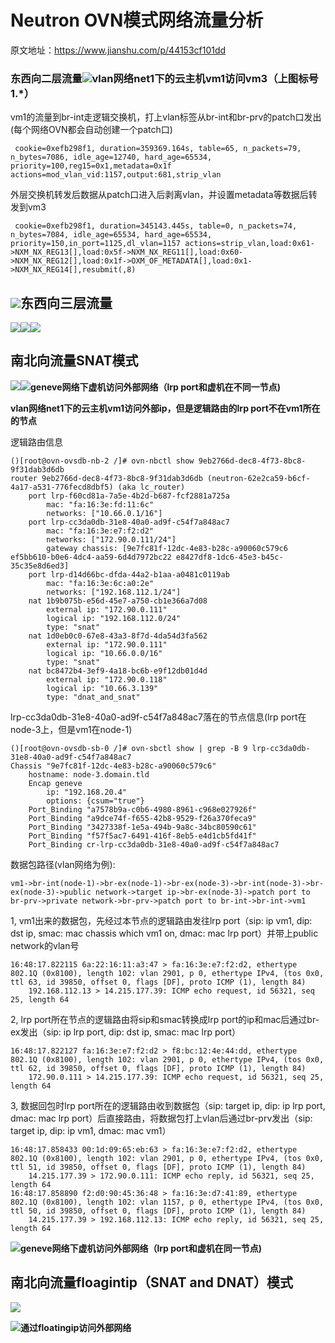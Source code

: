 # Neutron OVN模式网络流量分析

原文地址：https://www.jianshu.com/p/44153cf101dd

### 东西向二层流量![](../../assets/network-vnetwork-neutron-neutronovn.png)vlan网络net1下的云主机vm1访问vm3（上图标号1.\*）

vm1的流量到br-int走逻辑交换机，打上vlan标签从br-int和br-prv的patch口发出\(每个网络OVN都会自动创建一个patch口\)

```
 cookie=0xefb298f1, duration=359369.164s, table=65, n_packets=79, n_bytes=7086, idle_age=12740, hard_age=65534, priority=100,reg15=0x1,metadata=0x1f actions=mod_vlan_vid:1157,output:681,strip_vlan
```

外层交换机转发后数据从patch口进入后剥离vlan，并设置metadata等数据后转发到vm3

```
 cookie=0xefb298f1, duration=345143.445s, table=0, n_packets=74, n_bytes=7084, idle_age=65534, hard_age=65534, priority=150,in_port=1125,dl_vlan=1157 actions=strip_vlan,load:0x61->NXM_NX_REG13[],load:0x5f->NXM_NX_REG11[],load:0x60->NXM_NX_REG12[],load:0x1f->OXM_OF_METADATA[],load:0x1->NXM_NX_REG14[],resubmit(,8)
```

## ![](../../assets/network-vnetwork-neutron-neutronovn2.png)东西向三层流量

![](../../assets/network-vnetwork-neutron-neutronovn-l3ew.png)![](../../assets/network-vnentwork-neutron-neutronovn-l3ew2.png)![](../../assets/network-vnetwork-neutron-neutronovn-l3gg.png)

## 南北向流量SNAT模式

![](../../assets/network-vnetwork-neutron-neutronovn-sn1.png)![](../../assets/network-vnentwork-neutron-neutronovn-snnat.png)**geneve网络下虚机访问外部网络（lrp port和虚机在不同一节点)**

**vlan网络net1下的云主机vm1访问外部ip，但是逻辑路由的lrp port不在vm1所在的节点**

逻辑路由信息

```
()[root@ovn-ovsdb-nb-2 /]# ovn-nbctl show 9eb2766d-dec8-4f73-8bc8-9f31dab3d6db
router 9eb2766d-dec8-4f73-8bc8-9f31dab3d6db (neutron-62e2ca59-b6cf-4a17-a531-776fecd8dbf5) (aka lc_router)
    port lrp-f60cd81a-7a5e-4b2d-b687-fcf2881a725a
        mac: "fa:16:3e:fd:11:6c"
        networks: ["10.66.0.1/16"]
    port lrp-cc3da0db-31e8-40a0-ad9f-c54f7a848ac7
        mac: "fa:16:3e:e7:f2:d2"
        networks: ["172.90.0.111/24"]
        gateway chassis: [9e7fc81f-12dc-4e83-b28c-a90060c579c6 ef5bb610-b0e6-4dc4-aa59-6d4d7972bc22 e8427df8-1dc6-45e3-b45c-35c35e8d6ed3]
    port lrp-d14d66bc-dfda-44a2-b1aa-a0481c0119ab
        mac: "fa:16:3e:6c:a0:2e"
        networks: ["192.168.112.1/24"]
    nat 1b9b075b-e56d-45e7-a750-cb1e366a7d08
        external ip: "172.90.0.111"
        logical ip: "192.168.112.0/24"
        type: "snat"
    nat 1d0eb0c0-67e8-43a3-8f7d-4da54d3fa562
        external ip: "172.90.0.111"
        logical ip: "10.66.0.0/16"
        type: "snat"
    nat bc8472b4-3ef9-4a18-bc6b-e9f12db01d4d
        external ip: "172.90.0.118"
        logical ip: "10.66.3.139"
        type: "dnat_and_snat"
```

lrp-cc3da0db-31e8-40a0-ad9f-c54f7a848ac7落在的节点信息\(lrp port在node-3上，但是vm1在node-1\)

```
()[root@ovn-ovsdb-sb-0 /]# ovn-sbctl show | grep -B 9 lrp-cc3da0db-31e8-40a0-ad9f-c54f7a848ac7
Chassis "9e7fc81f-12dc-4e83-b28c-a90060c579c6"
    hostname: node-3.domain.tld
    Encap geneve
        ip: "192.168.20.4"
        options: {csum="true"}
    Port_Binding "a7578b9a-c0b6-4980-8961-c968e027926f"
    Port_Binding "a9dce74f-f655-42b8-9529-f26a370feca9"
    Port_Binding "3427338f-1e5a-494b-9a8c-34bc80590c61"
    Port_Binding "f57f5ac7-6491-416f-8eb5-e4d1cb5fd41f"
    Port_Binding cr-lrp-cc3da0db-31e8-40a0-ad9f-c54f7a848ac7
```

数据包路径\(vlan网络为例\):

```
vm1->br-int(node-1)->br-ex(node-1)->br-ex(node-3)->br-int(node-3)->br-ex(node-3)->public network->target ip->br-ex(node-3)->patch port to br-prv->private network->br-prv->patch port to br-int->br-int->vm1
```

1, vm1出来的数据包，先经过本节点的逻辑路由发往lrp port（sip: ip vm1, dip: dst ip, smac: mac chassis which vm1 on, dmac: mac lrp port）并带上public network的vlan号

```
16:48:17.822115 6a:22:16:11:a3:47 > fa:16:3e:e7:f2:d2, ethertype 802.1Q (0x8100), length 102: vlan 2901, p 0, ethertype IPv4, (tos 0x0, ttl 63, id 39850, offset 0, flags [DF], proto ICMP (1), length 84)
    192.168.112.13 > 14.215.177.39: ICMP echo request, id 56321, seq 25, length 64
```

2, lrp port所在节点的逻辑路由将sip和smac转换成lrp port的ip和mac后通过br-ex发出（sip: ip lrp port, dip: dst ip, smac: mac lrp port）

```
16:48:17.822127 fa:16:3e:e7:f2:d2 > f8:bc:12:4e:44:dd, ethertype 802.1Q (0x8100), length 102: vlan 2901, p 0, ethertype IPv4, (tos 0x0, ttl 62, id 39850, offset 0, flags [DF], proto ICMP (1), length 84)
    172.90.0.111 > 14.215.177.39: ICMP echo request, id 56321, seq 25, length 64
```

3, 数据回包时lrp port所在的逻辑路由收到数据包（sip: target ip, dip: ip lrp port, dmac: mac lrp port）后直接路由，将数据包打上vlan后通过br-prv发出（sip: target ip, dip: ip vm1, dmac: mac vm1）

```
16:48:17.858433 00:1d:09:65:eb:63 > fa:16:3e:e7:f2:d2, ethertype 802.1Q (0x8100), length 102: vlan 2901, p 0, ethertype IPv4, (tos 0x0, ttl 51, id 39850, offset 0, flags [DF], proto ICMP (1), length 84)
    14.215.177.39 > 172.90.0.111: ICMP echo reply, id 56321, seq 25, length 64
16:48:17.858890 f2:d0:90:45:36:48 > fa:16:3e:d7:41:89, ethertype 802.1Q (0x8100), length 102: vlan 1157, p 0, ethertype IPv4, (tos 0x0, ttl 50, id 39850, offset 0, flags [DF], proto ICMP (1), length 84)
    14.215.177.39 > 192.168.112.13: ICMP echo reply, id 56321, seq 25, length 64
```

![](../../assets/network-vnentwork-neutron-neutronovn-sn2.png)**geneve网络下虚机访问外部网络（lrp port和虚机在同一节点)**

## 南北向流量floagintip（SNAT and DNAT）模式

![](../../assets/network-vnetwork-neutron-neutronovn-snatdnat.png)

![](../../assets/network-vnetwork-neutron-neutronovn-snatdnat2.png)**通过floatingip访问外部网络**

